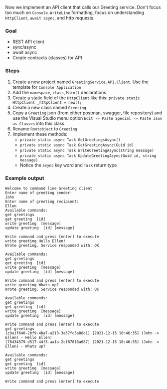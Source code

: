 Now we implement an API client that calls our Greeting service. Don't focus too much on `Console.WriteLine` formatting, focus on understanding `HttpClient`, `await async`, and http requests. 

### Goal
- REST API client
- sync/async
- await async
- Create contracts (classes) for API

### Steps
1. Create a new project named `GreetingService.API.Client`. Use the template for `Console Application`
2. Add the `namespace`, `class`, `Main()` declarations
3. Create a static field of the `HttpClient` like this: `private static HttpClient _httpClient = new();`
4. Create a new class named `Greeting`
5. Copy a `Greeting` json (from either postman, swagger, file repository) and use the Visual Studio menu option `Edit -> Paste Special -> Paste Json as Classes`  into this class
6. Rename `Rootobject` to `Greeting` 
7. Implement these methods:
    - `private static async Task GetGreetingsAsync()`
    - `private static async Task GetGreetingAsync(Guid id)`
    - `private static async Task WriteGreetingAsync(string message)`
    - `private static async Task UpdateGreetingAsync(Guid id, string message)`
    - Notice the `async` key word and `Task` return type

### Example output
```console
Welcome to command line Greeting client
Enter name of greeting sender:
John
Enter name of greeting recipient:
Ellen
Available commands:
get greetings
get greeting  [id]
write greeting  [message]
update greeting  [id] [message]

Write command and press [enter] to execute
write greeting Hello Ellen!
Wrote greeting. Service responded with: OK

Available commands:
get greetings
get greeting  [id]
write greeting  [message]
update greeting  [id] [message]

Write command and press [enter] to execute
write greeting Whats up?
Wrote greeting. Service responded with: OK

Available commands:
get greetings
get greeting  [id]
write greeting  [message]
update greeting  [id] [message]

Write command and press [enter] to execute
get greetings
[c9a1f640-2bf9-4ba7-a213-3a57fc3a88d1] [2021-12-15 10:46:35] (John -> Ellen) - Hello Ellen!
[78434579-d517-44f3-aa1a-2cf87818a687] [2021-12-15 10:46:35] (John -> Ellen) - Whats up?

Available commands:
get greetings
get greeting  [id]
write greeting  [message]
update greeting  [id] [message]

Write command and press [enter] to execute



```